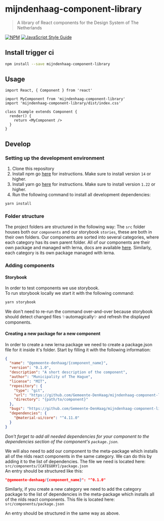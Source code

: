 # mijndenhaag-component-library

> A library of React components for the Design System of The Netherlands

[![NPM](https://img.shields.io/npm/v/mijndenhaag-component-library.svg)](https://www.npmjs.com/package/mijndenhaag-component-library) [![JavaScript Style Guide](https://img.shields.io/badge/code_style-standard-brightgreen.svg)](https://standardjs.com)

## Install trigger ci

```bash
npm install --save mijndenhaag-component-library
```

## Usage

```tsx
import React, { Component } from 'react'

import MyComponent from 'mijndenhaag-component-library'
import 'mijndenhaag-component-library/dist/index.css'

class Example extends Component {
  render() {
    return <MyComponent />
  }
}
```


## Develop
### Setting up the development environment
1. Clone this repository
2. Install npm go [here](https://docs.npmjs.com/downloading-and-installing-node-js-and-npm) for instructions. Make sure to install version `14` or higher.
3. Install yarn go [here](https://yarnpkg.com/getting-started/install) for instructions. Make sure to install version `1.22` or higher.
4. Run the following command to install all development dependencies:
  ```bash
  yarn install
  ```

### Folder structure
The project folders are structured in the following way:
The `src` folder houses both our `components` and our storybook `stories`, these are both in their own folders.
Our components are sorted into several categories, where each category has its own parent folder.
All of our components are their own package and managed with lerna, docs are available [here](https://lerna.js.org/).
Similarly, each category is its own package managed with lerna.

### Adding components
#### Storybook
In order to test components we use storybook.\
To run storybook locally we start it with the following command:
```bash
yarn storybook
```
We don't need to re-run the command over-and-over because storybook should detect changed files ✨automagically✨ and refresh the displayed components.

#### Creating a new package for a new component
In order to create a new lerna package we need to create a package.json file for it inside it's folder.
Start by filling it with the following information:
```json
{
  "name": "@gemeente-denhaag/{component_name}",
  "version": "0.1.0",
  "description": "A short description of the component",
  "author": "Municipality of The Hague",
  "license": "MIT",
  "repository": {
    "type": "git",
    "url": "https://github.com/Gemeente-DenHaag/mijndenhaag-component-library.git",
    "directory": "{path/to/component}"
  },
  "bugs": "https://github.com/Gemeente-DenHaag/mijndenhaag-component-library/issues",
  "dependencies": {
    "@material-ui/core": "^4.11.0"
  }
}
```
_Don't forget to add all needed dependencies for your component to the dependencies section of the component's `package.json`._

We will also need to add our component to the meta-package which installs all of the nlds react components in the same category. We can do this by adding it to the list of dependencies.
The file we need is located here: `src/components/[CATEGORY]/package.json`\
An entry should be structured like this:
```json
"@gemeente-denhaag/{component_name}": "^0.1.0"
```
Similarly, if you create a new category we need to add the category package to the list of dependencies in the meta-package which installs all of the nlds react components.
This file is located here: `src/components/package.json`

An entry should be structured in the same way as above.
